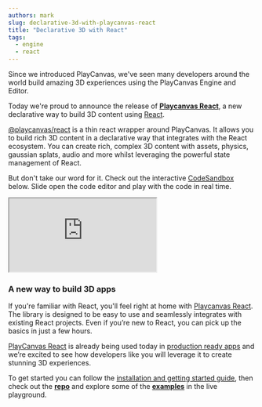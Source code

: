 ```yaml
---
authors: mark
slug: declarative-3d-with-playcanvas-react
title: "Declarative 3D with React"
tags:
  - engine
  - react
---
```


Since we introduced PlayCanvas, we've seen many developers around the world build amazing 3D experiences using the PlayCanvas Engine and Editor.

Today we're proud to announce the release of **[Playcanvas React](https://github.com/playcanvas/react)**, a new declarative way to build 3D content using [React](https://react.dev/).

[@playcanvas/react](https://github.com/playcanvas/react) is a thin react wrapper around PlayCanvas. It allows you to build rich 3D content in a declarative way that integrates with the React ecosystem. You can create rich, complex 3D content with assets, physics, gaussian splats, audio and more whilst leveraging the powerful state management of React.

But don't take our word for it. Check out the interactive [CodeSandbox](https://codesandbox.io/p/sandbox/playcanvas-react-mxfvg9?file=%2Fsrc%2FApp.jsx) below. Slide open the code editor and play with the code in real time.

<iframe src="https://codesandbox.io/embed/mxfvg9?view=preview&module=%2Fsrc%2FApp.jsx&hidenavigation=1"
  style={{ width: "100%", height: "500px", border: 0, borderRadius: "4px", overflow:"hidden" }}
  title="@playcanvas/react"
  allow="accelerometer; ambient-light-sensor; camera; encrypted-media; geolocation; gyroscope; hid; microphone; midi;   payment; usb; vr; xr-spatial-tracking"
  sandbox="allow-forms allow-modals allow-popups allow-presentation allow-same-origin allow-scripts"
  ></iframe>

<!-- truncate -->

### A new way to build 3D apps

If you're familiar with React, you'll feel right at home with [Playcanvas React](https://github.com/playcanvas/react). The library is designed to be easy to use and seamlessly integrates with existing React projects. Even if you’re new to React, you can pick up the basics in just a few hours.

[PlayCanvas React](https://github.com/playcanvas/react) is already being used today in [production ready apps](https://ai.snapchat.com/) and we’re excited to see how developers like you will leverage it to create stunning 3D experiences.

To get started you can follow the [installation and getting started guide](https://playcanvas-react.vercel.app/docs/installation), then check out the **[repo](https://github.com/playcanvas/react)** and explore some of the **[examples](https://playcanvas.com/docs/api/react/playcanvas.react.html#examples)** in the live playground.
